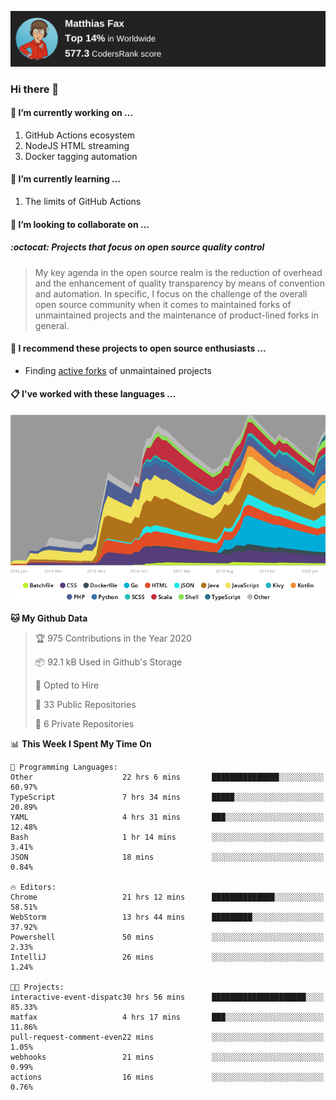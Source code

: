 [![Codersrank](assets/img/badge.png)](https://profile.codersrank.io/user/matfax)

### Hi there 👋

#### 🔭 I’m currently working on ...

1. GitHub Actions ecosystem
1. NodeJS HTML streaming
1. Docker tagging automation

#### 🌱 I’m currently learning ...

1. The limits of GitHub Actions

#### 👯 I’m looking to collaborate on ...

##### :octocat: Projects that focus on open source quality control
> My key agenda in the open source realm is the reduction of overhead and the enhancement of quality transparency by means of convention and automation. In specific, I focus on the challenge of the overall open source community when it comes to maintained forks of unmaintained projects and the maintenance of product-lined forks in general.

#### :rocket: I recommend these projects to open source enthusiasts ...

* Finding [active forks](https://github.com/techgaun/active-forks) of unmaintained projects

#### :clipboard: I've worked with these languages ...

[![Codersrank](assets/img/languages.png)](https://profile.codersrank.io/user/matfax)

<!--START_SECTION:waka-->
**🐱 My Github Data** 

> 🏆 975 Contributions in the Year 2020
 > 
> 📦 92.1 kB Used in Github's Storage 
 > 
> 💼 Opted to Hire
 > 
> 📜 33 Public Repositories
 > 
> 🔑 6 Private Repositories 

📊 **This Week I Spent My Time On** 

```text
💬 Programming Languages: 
Other                    22 hrs 6 mins       ███████████████░░░░░░░░░░   60.97% 
TypeScript               7 hrs 34 mins       █████░░░░░░░░░░░░░░░░░░░░   20.89% 
YAML                     4 hrs 31 mins       ███░░░░░░░░░░░░░░░░░░░░░░   12.48% 
Bash                     1 hr 14 mins        ░░░░░░░░░░░░░░░░░░░░░░░░░   3.41% 
JSON                     18 mins             ░░░░░░░░░░░░░░░░░░░░░░░░░   0.84%

🔥 Editors: 
Chrome                   21 hrs 12 mins      ██████████████░░░░░░░░░░░   58.51% 
WebStorm                 13 hrs 44 mins      █████████░░░░░░░░░░░░░░░░   37.92% 
Powershell               50 mins             ░░░░░░░░░░░░░░░░░░░░░░░░░   2.33% 
IntelliJ                 26 mins             ░░░░░░░░░░░░░░░░░░░░░░░░░   1.24%

🐱‍💻 Projects: 
interactive-event-dispatc30 hrs 56 mins      █████████████████████░░░░   85.33% 
matfax                   4 hrs 17 mins       ███░░░░░░░░░░░░░░░░░░░░░░   11.86% 
pull-request-comment-even22 mins             ░░░░░░░░░░░░░░░░░░░░░░░░░   1.05% 
webhooks                 21 mins             ░░░░░░░░░░░░░░░░░░░░░░░░░   0.99% 
actions                  16 mins             ░░░░░░░░░░░░░░░░░░░░░░░░░   0.76%

```


<!--END_SECTION:waka-->

<!--
**matfax/matfax** is a ✨ _special_ ✨ repository because its `README.md` (this file) appears on your GitHub profile.

Here are some ideas to get you started:

- 🔭 I’m currently working on ...
- 🌱 I’m currently learning ...
- 👯 I’m looking to collaborate on ...
- 🤔 I’m looking for help with ...
- 💬 Ask me about ...
- 📫 How to reach me: ...
- 😄 Pronouns: ...
- ⚡ Fun fact: ...
-->
